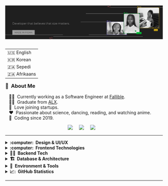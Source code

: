 ![Banner](https://raw.githubusercontent.com/KamoEllen/KamoEllen/main/Banner.png)

<table align="right">
 <tr><td>🇺🇸 English</td></tr>
 <tr><td>🇰🇷 Korean</td></tr>
 <tr><td>🇿🇦 Sepedi</td></tr>
 <tr><td>🇿🇦 Afrikaans</td></tr>
</table>


### 👾 &nbsp;About Me

&nbsp;&nbsp;&nbsp;🧑‍💻 &nbsp;Currently working as a Software Engineer at [Fallible](https://www.fallible.com/).  
&nbsp;&nbsp;&nbsp;🧑‍🎓 &nbsp;Graduate from [ALX](https://www.alxafrica.com/).  
&nbsp;&nbsp;&nbsp;🌱 &nbsp;Love joining startups.  
&nbsp;&nbsp;&nbsp;❤️ &nbsp;Passionate about science, dancing, reading, and watching anime.  
&nbsp;&nbsp;&nbsp;🔧 &nbsp;Coding since 2019.

<p align="center">
  <a href="mailto:kamoellenkganakga@gmail.com?subject=Olá%20Bruno%20Tacca"><img src="https://img.shields.io/badge/gmail-%23D14836.svg?&style=for-the-badge&logo=gmail&logoColor=white" /></a>&nbsp;&nbsp;&nbsp;&nbsp;
  <a href="https://behance.net/kamoellenkganakga/"><img src="https://img.shields.io/badge/behance-%23dc2743.svg?&style=for-the-badge&logo=behance&logoColor=white" /></a>&nbsp;&nbsp;&nbsp;&nbsp;
  <a href="https://www.linkedin.com/in/kamogelokganakga/"><img src="https://img.shields.io/badge/linkedin-%230077B5.svg?&style=for-the-badge&logo=linkedin&logoColor=white" /></a>&nbsp;&nbsp;&nbsp;&nbsp;
</p>

<hr/>
<details>
  <summary><b>:computer: &nbsp;Design & UI/UX</b></summary>
  <br/>
  <img src="https://img.shields.io/badge/Figma-F24E1E.svg?&style=flat&logo=figma&logoColor=white" alt="Figma"/>
  <img src="https://img.shields.io/badge/Illustrator-FF9A00.svg?&style=flat&logo=adobe-illustrator&logoColor=white" alt="Illustrator"/>
</details>

<details>
  <summary><b>:computer: &nbsp;Frontend Technologies</b></summary>
  <br/>
  <img src="https://img.shields.io/badge/JAVA-007396.svg?&style=flat&logo=java&logoColor=white" alt="Java"/>
  <img src="https://img.shields.io/badge/HTML5-E34F26.svg?&style=flat&logo=html5&logoColor=white" alt="HTML5"/>
  <img src="https://img.shields.io/badge/CSS3-%231572B6.svg?&style=flat&logo=css3&logoColor=white" alt="CSS3"/>
  <img src="https://img.shields.io/badge/JAVASCRIPT-323330.svg?&style=flat&logo=javascript&logoColor=%23F7DF1E" alt="JavaScript"/>
  <img src="https://img.shields.io/badge/TypeScript-007ACC.svg?&style=flat&logo=typescript&logoColor=white" alt="TypeScript"/>
  <img src="https://img.shields.io/badge/React-61DAFB.svg?&style=flat&logo=react&logoColor=black" alt="React"/>
  <img src="https://img.shields.io/badge/Tailwind%20CSS-06B6D4.svg?&style=flat&logo=tailwindcss&logoColor=white" alt="Tailwind CSS"/>
  <img src="https://img.shields.io/badge/SASS-CC6699.svg?&style=flat&logo=sass&logoColor=white" alt="SASS"/>
</details>

<details>
  <summary><b>🕵️‍♀️ &nbsp;Backend Tech</b></summary>
  <br/>
  <img src="https://img.shields.io/badge/Node.js-339933.svg?&style=flat&logo=nodedotjs&logoColor=white" alt="Node.js"/>
  <img src="https://img.shields.io/badge/Python-3776AB.svg?&style=flat&logo=python&logoColor=white" alt="Python"/>
  <img src="https://img.shields.io/badge/C%23-239120.svg?&style=flat&logo=csharp&logoColor=white" alt="C#"/>
  <img src="https://img.shields.io/badge/Go-00ADD8.svg?&style=flat&logo=go&logoColor=white" alt="Go"/>
  <img src="https://img.shields.io/badge/Gin-00ADD8.svg?&style=flat&logo=go&logoColor=white" alt="Gin"/>
  <img src="https://img.shields.io/badge/Chi-00ADD8.svg?&style=flat&logo=go&logoColor=white" alt="Chi"/>
  <img src="https://img.shields.io/badge/C%2B%2B-00599C.svg?&style=flat&logo=cplusplus&logoColor=white" alt="C++"/>
  <img src="https://img.shields.io/badge/C-00599C.svg?&style=flat&logo=c&logoColor=white" alt="C"/>
</details>

<details>
  <summary><b>🏗️ &nbsp;Database & Architecture</b></summary>
  <br/>
  <img src="https://img.shields.io/badge/Oracle-F80000.svg?&style=flat&logo=oracle&logoColor=white" alt="Oracle"/>
  <img src="https://img.shields.io/badge/Clean%20Architecture-000000.svg?&style=flat&logo=none&logoColor=white" alt="Clean Architecture"/>
</details>

<details>
  <summary><b>🧰 &nbsp;Environment & Tools</b></summary>
  <br/>
  <img src="https://img.shields.io/badge/Eclipse-2C2255.svg?&style=flat&logo=eclipse&logoColor=white" alt="Eclipse"/>
  <img src="https://img.shields.io/badge/IntelliJ%20IDEA-000000.svg?&style=flat&logo=intellij-idea&logoColor=white" alt="IntelliJ IDEA"/>
  <img src="https://img.shields.io/badge/Git-F05032.svg?&style=flat&logo=git&logoColor=white" alt="Git"/>
  <img src="https://img.shields.io/badge/GitHub-181717.svg?&style=flat&logo=github&logoColor=white" alt="GitHub"/>
  <img src="https://img.shields.io/badge/GitLab-FCA121.svg?&style=flat&logo=gitlab&logoColor=white" alt="GitLab"/>
  <img src="https://img.shields.io/badge/Docker-2496ED.svg?&style=flat&logo=docker&logoColor=white" alt="Docker"/>
  <img src="https://img.shields.io/badge/Linux-FCC624.svg?&style=flat&logo=linux&logoColor=black" alt="Linux"/>
  <img src="https://img.shields.io/badge/Visual%20Studio%20Code-007ACC.svg?&style=flat&logo=visual-studio-code&logoColor=white" alt="VSCode"/>
</details>

<details>
  <summary><b>📈: &nbsp;GitHub Statistics</b></summary>
  <br/>
    <p align="center">
        <!--<img height="137px" src="https://github-readme-streak-stats.herokuapp.com/?user=kamoellen&hide_border=true&theme=dark" />-->
      <img height="137px" src="https://github-readme-stats.vercel.app/api?username=kamoellen&show_icons=tru&layout=compact&theme=dark&count_private=true" />
    </p>
   
</details>

<hr/>

<!--
<p align="center">
 <a href="https://ko-fi.com/X8X48056Q">
   <img src="https://ko-fi.com/img/githubbutton_sm.svg" alt="Buy Me a Coffee at ko-fi.com" data-canonical-src="https://ko-fi.com/img/githubbutton_sm.svg" style="max-width: 100%;">
 </a>
</p>

<p align="right">
<img src="https://komarev.com/ghpvc/?username=kamoellen&style=plastic&label=Views"><img>
<img src="https://badges.pufler.dev/visits/kamoellen/kamoellen?color=black&logo=github" />
</p>

-->





<!--
------------------------------------------------<h1 align="center">Hi 🤍, I'm Ellen</h1>
<br>
<div align="center">
    <a href="https://linkedin.com/in/https://www.linkedin.com/in/kamogelokganakga/" target="blank"><img src="https://raw.githubusercontent.com/rahuldkjain/github-profile-readme-generator/master/src/images/icons/Social/linked-in-alt.svg" alt="https://www.linkedin.com/in/kamogelokganakga/" height="30" width="40" theme=dark /></a>
    <a href="https://www.behance.net/https://www.behance.net/kamoellenkganakga" target="blank"><img src="https://raw.githubusercontent.com/rahuldkjain/github-profile-readme-generator/master/src/images/icons/Social/behance.svg" alt="https://www.behance.net/kamoellenkganakga" height="30" width="40" /></a>
    <a href="https://www.leetcode.com/https://leetcode.com/kamoellenkganakga/" target="blank"><img src="https://raw.githubusercontent.com/rahuldkjain/github-profile-readme-generator/master/src/images/icons/Social/leet-code.svg" alt="https://leetcode.com/kamoellenkganakga/" height="30" width="40" /></a>
    <p align="left"> 


</p>

</br>


# About ME 🤍 :


<img hight="400" width="500" alt="GIF" align="right" src="mood.gif">

### - Learning :
🤍 Data Structures & Algorithms
🤍 Generative Adversarial Networks

### - Hobbies : 
🤍 CTF
🤍 Watching Anime
🤍 Dancing
🤍 Reading Light Novels

</br>
</br>


# Quick stats about me 

### Fun Stats

| Github Stats | Leetcode Stats |
| --- | --- | 
| ![Ellen's github stats](https://github-readme-stats.vercel.app/api?username=kamoellen&show_icons=tru&layout=compact&theme=dark&count_private=true) |  [![Ellen's LeetCode stats](https://leetcode-stats-six.vercel.app/?username=kamoellenkganakga&theme=dark)](https://github.com/kamoellen/leetcode-stats)



### Fav Projects 

| Hackathon | Backend | Data Science 
| --- | --- | --- | 
| <a href="https://github.com/KamoEllen/Building-Resilient-Communities-GNEC-Hackathon"><img align="center" src="https://github-readme-stats.vercel.app/api/pin/?username=kamoellen&repo=Building-Resilient-Communities-GNEC-Hackathon&title_color=ffffff&text_color=c9cacc&icon_color=2bbc8a&bg_color=1d1f21" /></a> | <a href="https://github.com/KamoEllen/Game-3D-Maze"><img align="center" src="https://github-readme-stats.vercel.app/api/pin/?username=kamoellen&repo=Game-3D-Maze&title_color=ffffff&text_color=c9cacc&icon_color=2bbc8a&bg_color=1d1f21" /></a> | <a href="https://github.com/KamoEllen/Marketing-Data-Report"><img align="center" src="https://github-readme-stats.vercel.app/api/pin/?username=kamoellen&repo=Marketing-Data-Report&title_color=ffffff&text_color=c9cacc&icon_color=2bbc8a&bg_color=1d1f21" /></a> 



-->




